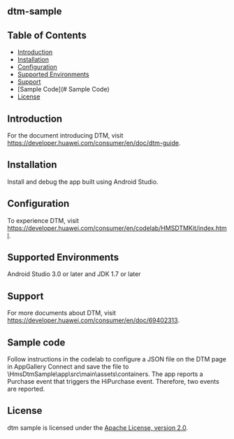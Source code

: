 ## dtm-sample


## Table of Contents

 * [Introduction](#introduction)
 * [Installation](#installation)
 * [Configuration ](#configuration )
 * [Supported Environments](#supported-environments)
 * [Support](#support)
 * [Sample Code](# Sample Code)
 * [License](#license)


## Introduction
For the document introducing DTM, visit https://developer.huawei.com/consumer/en/doc/dtm-guide.

## Installation
Install and debug the app built using Android Studio.

## Configuration
To experience DTM, visit https://developer.huawei.com/consumer/en/codelab/HMSDTMKit/index.html.

## Supported Environments
Android Studio 3.0 or later and JDK 1.7 or later

## Support
For more documents about DTM, visit https://developer.huawei.com/consumer/en/doc/69402313.

## Sample code
Follow instructions in the codelab to configure a JSON file on the DTM page in AppGallery Connect and save the file to \HmsDtmSample\app\src\main\assets\containers\.
The app reports a Purchase event that triggers the HiPurchase event. Therefore, two events are reported.

## License
dtm sample is licensed under the [Apache License, version 2.0](http://www.apache.org/licenses/LICENSE-2.0).
